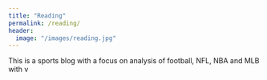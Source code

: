 ```yaml
---
title: "Reading"
permalink: /reading/
header:
  image: "/images/reading.jpg"
---
```


This is a sports blog with a focus on analysis of football, NFL, NBA and MLB with v
